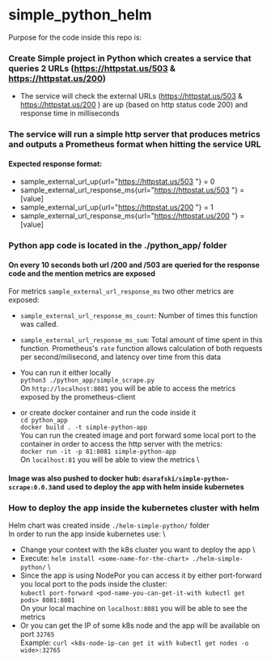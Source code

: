 # simple_python_helm

Purpose for the code inside this repo is:

### Create Simple project in Python which creates a service that queries 2 URLs (https://httpstat.us/503 & https://httpstat.us/200)
- The service will check the external URLs
(https://httpstat.us/503 & https://httpstat.us/200 ) are up (based on http status code 200) and response time in milliseconds
### The service will run a simple http server that produces metrics and outputs a Prometheus format when hitting the service URL
#### Expected response format:
- sample_external_url_up{url="https://httpstat.us/503 "} = 0
- sample_external_url_response_ms{url="https://httpstat.us/503 "} = [value]
- sample_external_url_up{url="https://httpstat.us/200 "} = 1
- sample_external_url_response_ms{url="https://httpstat.us/200 "} = [value]

### Python app code is located in the ./python_app/ folder 
#### On every 10 seconds both url /200 and /503 are queried for the response code and the mention metrics are exposed
For metrics `sample_external_url_response_ms` two other metrics are exposed:

- `sample_external_url_response_ms_count`: Number of times this function was called.
- `sample_external_url_response_ms_sum`: Total amount of time spent in this function.
Prometheus's `rate` function allows calculation of both requests per second/milisecond, and latency over time from this data

- You can run it either locally \
`python3 ./python_app/simple_scrape.py`\
On `http://localhost:8081` you will be able to access the metrics exposed by the prometheus-client
- or create docker container and run the code inside it \
`cd python_app`\
`docker build . -t simple-python-app` \
You can run the created image and port forward some local port to the container in order to access the http server with the metrics: \
`docker run -it -p 81:8081 simple-python-app` \
On `localhost:81` you will be able to view the metrics \

#### Image was also pushed to docker hub: `dsarafski/simple-python-scrape:0.0.3`and used to deploy the app with helm inside kubernetes

### How to deploy the app inside the kubernetes cluster with helm
Helm chart was created inside `./helm-simple-python/` folder \
In order to run the app inside kubernetes use: \
- Change your context with the k8s cluster you want to deploy the app \
- Execute:
`helm install <some-name-for-the-chart> ./helm-simple-python/` \
- Since the app is using NodePor you can access it by either port-forward you local port to the pods inside the cluster: \
`kubectl port-forward <pod-name-you-can-get-it-with kubectl get pods> 8081:8081` \
On your local machine on `localhost:8081` you will be able to see the metrics
- Or you can get the IP of some k8s node and the app will be available on port `32765`\
Example: `curl <k8s-node-ip-can get it with kubectl get nodes -o wide>:32765`


